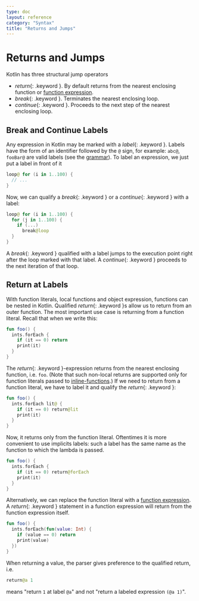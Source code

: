 ```yaml
---
type: doc
layout: reference
category: "Syntax"
title: "Returns and Jumps"
---
```


# Returns and Jumps

Kotlin has three structural jump operators

* *return*{: .keyword }. By default returns from the nearest enclosing function or [function expression](lambdas.html#function-expressions).
* *break*{: .keyword }. Terminates the nearest enclosing loop.
* *continue*{: .keyword }. Proceeds to the next step of the nearest enclosing loop.

## Break and Continue Labels

Any expression in Kotlin may be marked with a *label*{: .keyword }.
Labels have the form of an identifier followed by the `@` sign, for example: `abc@`, `fooBar@` are valid labels (see the [grammar](grammar.html#label)).
To label an expression, we just put a label in front of it

``` kotlin
loop@ for (i in 1..100) {
  // ...
}
```

Now, we can qualify a *break*{: .keyword } or a *continue*{: .keyword } with a label:

``` kotlin
loop@ for (i in 1..100) {
  for (j in 1..100) {
    if (...)
      break@loop
  }
}
```

A *break*{: .keyword } qualified with a label jumps to the execution point right after the loop marked with that label.
A *continue*{: .keyword } proceeds to the next iteration of that loop.


## Return at Labels

With function literals, local functions and object expression, functions can be nested in Kotlin. 
Qualified *return*{: .keyword }s allow us to return from an outer function. 
The most important use case is returning from a function literal. Recall that when we write this:

``` kotlin
fun foo() {
  ints.forEach {
    if (it == 0) return
    print(it)
  }
}
```

The *return*{: .keyword }-expression returns from the nearest enclosing function, i.e. `foo`.
(Note that such non-local returns are supported only for function literals passed to [inline-functions](inline-functions.html).)
If we need to return from a function literal, we have to label it and qualify the *return*{: .keyword }:

``` kotlin
fun foo() {
  ints.forEach lit@ {
    if (it == 0) return@lit
    print(it)
  }
}
```

Now, it returns only from the function literal. Oftentimes it is more convenient to use implicits labels:
such a label has the same name as the function to which the lambda is passed.

``` kotlin
fun foo() {
  ints.forEach {
    if (it == 0) return@forEach
    print(it)
  }
}
```

Alternatively, we can replace the function literal with a [function expression](lambdas.html#function-expressions).
A *return*{: .keyword } statement in a function expression will return from the function expression itself.

``` kotlin
fun foo() {
  ints.forEach(fun(value: Int) {
    if (value == 0) return
    print(value)
  })
}
```

When returning a value, the parser gives preference to the qualified return, i.e.

``` kotlin
return@a 1
```

means "return `1` at label `@a`" and not "return a labeled expression `(@a 1)`".
